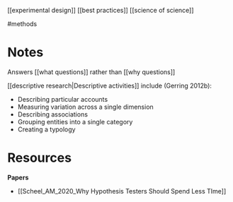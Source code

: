 [[experimental design]]
[[best practices]]
[[science of science]]

#methods

# Notes
Answers [[what questions]] rather than [[why questions]]

[[descriptive research|Descriptive activities]] include (Gerring 2012b):
- Describing particular accounts
- Measuring variation across a single dimension
- Describing associations
- Grouping entities into a single category
- Creating a typology


# Resources
**Papers**
- [[Scheel_AM_2020_Why Hypothesis Testers Should Spend Less TIme]]
